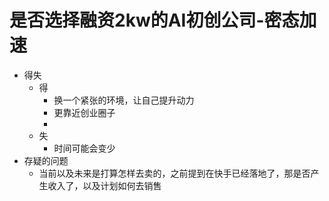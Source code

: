 # 是否选择融资2kw的AI初创公司-密态加速
- 得失
  - 得
    - 换一个紧张的环境，让自己提升动力
    - 更靠近创业圈子
    - 
  - 失
    - 时间可能会变少
- 存疑的问题
  - 当前以及未来是打算怎样去卖的，之前提到在快手已经落地了，那是否产生收入了，以及计划如何去销售
